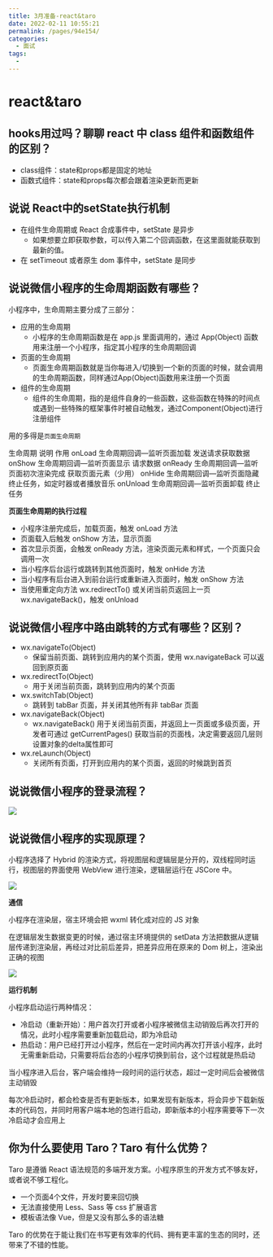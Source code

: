 ```yaml
---
title: 3月准备-react&taro
date: 2022-02-11 10:55:21
permalink: /pages/94e154/
categories:
  - 面试
tags:
  - 
---
```


# react&taro

## hooks用过吗？聊聊 react 中 class 组件和函数组件的区别？

- class组件：state和props都是固定的地址
- 函数式组件：state和props每次都会跟着渲染更新而更新

## 说说 React中的setState执行机制

- 在组件生命周期或 React 合成事件中，setState 是异步
  - 如果想要立即获取参数，可以传入第二个回调函数，在这里面就能获取到最新的值。
- 在 setTimeout 或者原生 dom 事件中，setState 是同步

## 说说微信小程序的生命周期函数有哪些？

小程序中，生命周期主要分成了三部分：

- 应用的生命周期
  - 小程序的生命周期函数是在 app.js 里面调用的，通过 App(Object) 函数用来注册一个小程序，指定其小程序的生命周期回调
- 页面的生命周期
  - 页面生命周期函数就是当你每进入/切换到一个新的页面的时候，就会调用的生命周期函数，同样通过App(Object)函数用来注册一个页面
- 组件的生命周期
  - 组件的生命周期，指的是组件自身的一些函数，这些函数在特殊的时间点或遇到一些特殊的框架事件时被自动触发，通过Component(Object)进行注册组件

用的多得是`页面生命周期`

生命周期	说明	作用
onLoad	生命周期回调—监听页面加载	发送请求获取数据
onShow	生命周期回调—监听页面显示	请求数据
onReady	生命周期回调—监听页面初次渲染完成	获取页面元素（少用）
onHide	生命周期回调—监听页面隐藏	终止任务，如定时器或者播放音乐
onUnload	生命周期回调—监听页面卸载	终止任务

**⻚⾯⽣命周期的执行过程**

- ⼩程序注册完成后，加载⻚⾯，触发 onLoad ⽅法
- ⻚⾯载⼊后触发 onShow ⽅法，显示⻚⾯
- ⾸次显示⻚⾯，会触发 onReady ⽅法，渲染⻚⾯元素和样式，⼀个⻚⾯只会调⽤⼀次
- 当⼩程序后台运⾏或跳转到其他⻚⾯时，触发 onHide ⽅法
- 当⼩程序有后台进⼊到前台运⾏或重新进⼊⻚⾯时，触发 onShow ⽅法
- 当使⽤重定向⽅法 wx.redirectTo() 或关闭当前⻚返回上⼀⻚ wx.navigateBack()，触发 onUnload

## 说说微信小程序中路由跳转的方式有哪些？区别？

- wx.navigateTo(Object)
  - 保留当前页面、跳转到应用内的某个页面，使用 wx.navigateBack 可以返回到原页面
- wx.redirectTo(Object)
  - 用于关闭当前页面，跳转到应用内的某个页面
- wx.switchTab(Object)
  - 跳转到 tabBar 页面，并关闭其他所有非 tabBar 页面
- wx.navigateBack(Object)
  - wx.navigateBack() 用于关闭当前页面，并返回上一页面或多级页面，开发者可通过 getCurrentPages() 获取当前的页面栈，决定需要返回几层则设置对象的delta属性即可
- wx.reLaunch(Object)
  - 关闭所有页面，打开到应用内的某个页面，返回的时候跳到首页

## 说说微信小程序的登录流程？

![](https://camo.githubusercontent.com/f655d7f73c2488145d0459e6e6307146dd9cc726e8fc4f3768e6cb7426928afe/68747470733a2f2f7374617469632e7675652d6a732e636f6d2f63336366626237302d333432382d313165632d386536342d3931666465633066303561312e706e67)

## 说说微信小程序的实现原理？

小程序选择了 Hybrid 的渲染方式，将视图层和逻辑层是分开的，双线程同时运行，视图层的界面使用 WebView 进行渲染，逻辑层运行在 JSCore 中。

![](https://camo.githubusercontent.com/be96758bfa4fe9f01f040e26fbb8140fb033da104158e3ee6cbceff39f656ee5/68747470733a2f2f7374617469632e7675652d6a732e636f6d2f34653332326535302d333732322d313165632d386536342d3931666465633066303561312e706e67)

**通信**

小程序在渲染层，宿主环境会把 wxml 转化成对应的 JS 对象

在逻辑层发生数据变更的时候，通过宿主环境提供的 setData 方法把数据从逻辑层传递到渲染层，再经过对比前后差异，把差异应用在原来的 Dom 树上，渲染出正确的视图

![](https://camo.githubusercontent.com/28102d1611b1263818ee3c4aee8db5ea96c8227819159d93b73fc19efff7ad05/68747470733a2f2f7374617469632e7675652d6a732e636f6d2f35393438656431302d333732322d313165632d613735322d3735373233613634653866352e706e67)

**运行机制**

小程序启动运行两种情况：

- 冷启动（重新开始）：用户首次打开或者小程序被微信主动销毁后再次打开的情况，此时小程序需要重新加载启动，即为冷启动
- 热启动：用户已经打开过小程序，然后在一定时间内再次打开该小程序，此时无需重新启动，只需要将后台态的小程序切换到前台，这个过程就是热启动

当小程序进入后台，客户端会维持一段时间的运行状态，超过一定时间后会被微信主动销毁

每次冷启动时，都会检查是否有更新版本，如果发现有新版本，将会异步下载新版本的代码包，并同时用客户端本地的包进行启动，即新版本的小程序需要等下一次冷启动才会应用上

## 你为什么要使用 Taro？Taro 有什么优势？

Taro 是遵循 React 语法规范的多端开发方案。小程序原生的开发方式不够友好，或者说不够工程化。

- 一个页面4个文件，开发时要来回切换
- 无法直接使用 Less、Sass 等 css 扩展语言
- 模板语法像 Vue，但是又没有那么多的语法糖

Taro 的优势在于能让我们在书写更有效率的代码、拥有更丰富的生态的同时，还带来了不错的性能。